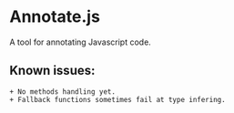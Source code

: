 # Annotate.js

A tool for annotating Javascript code.

## Known issues:

    + No methods handling yet.
    + Fallback functions sometimes fail at type infering.